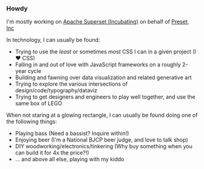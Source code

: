 ### Howdy

I'm mostly working on [Apache Superset (Incubating)](http://superset.incubator.apache.org/) on behalf of [Preset, Inc](http://preset.io/)

In technology, I can usually be found:
* Trying to use the *least* or sometimes *most* CSS I can in a given project (I ♥️ CSS)
* Falling in and out of love with JavaScript frameworks on a roughly 2-year cycle
* Building and fawning over data visualization and related generative art
* Trying to explore the various intersections of design/code/typography/dataviz
* Trying to get designers and engineers to play well together, and use the same box of LEGO

When not staring at a glowing rectangle, I can usually be found doing one of the following things:
* Playing bass (Need a bassist? Inquire within!)
* Enjoying beer (I'm a National BJCP beer judge, and love to talk shop)
* DIY woodworking/electronics/tinkering (Why buy something when you can build it for 4x the price?!)
* ... and above all else, playing with my kiddo
